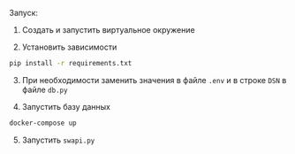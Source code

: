 Запуск:

1. Создать и запустить виртуальное окружение 

2. Установить зависимости 
```bash
pip install -r requirements.txt
```

3. При необходимости заменить значения в файле `.env` и в строке `DSN` в файле `db.py`

4. Запустить базу данных 
```bash
docker-compose up
```

5. Запустить `swapi.py`